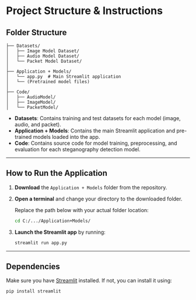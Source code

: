 # Project Structure & Instructions

##  Folder Structure

```
├── Datasets/
│   ├── Image Model Dataset/
│   ├── Audio Model Dataset/
│   └── Packet Model Dataset/
│
├── Application + Models/
│   └── app.py  # Main Streamlit application
│   └── (Pretrained model files)
│
├── Code/
│   ├── AudioModel/
│   ├── ImageModel/
│   └── PacketModel/
```

- **Datasets**: Contains training and test datasets for each model (image, audio, and packet).
- **Application + Models**: Contains the main Streamlit application and pre-trained models loaded into the app.
- **Code**: Contains source code for model training, preprocessing, and evaluation for each steganography detection model.

---

##  How to Run the Application

1. **Download** the `Application + Models` folder from the repository.

2. **Open a terminal** and change your directory to the downloaded folder.

   Replace the path below with your actual folder location:

   ```bash
   cd C:/.../Application+Models/
   ```

3. **Launch the Streamlit app** by running:

   ```bash
   streamlit run app.py
   ```

---

##  Dependencies

Make sure you have [Streamlit](https://streamlit.io/) installed. If not, you can install it using:

```bash
pip install streamlit
```
